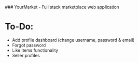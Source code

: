 ### YourMarket - Full stack marketplace web application

# To-Do:

- Add profile dashboard (change username, password & email)
- Forgot password
- Like items functionality
- Seller profiles
